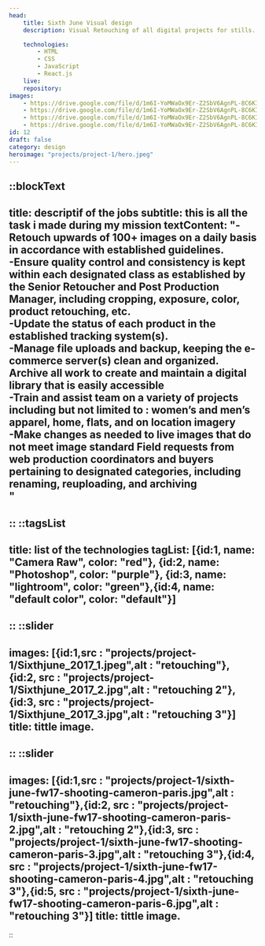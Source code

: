 ```yaml
---
head:
    title: Sixth June Visual design
    description: Visual Retouching of all digital projects for stills. This includes the related content production for brand- and product campaigns, lookbooks or shows.

    technologies: 
        - HTML
        - CSS
        - JavaScript
        - React.js
    live: 
    repository: 
images:
    - https://drive.google.com/file/d/1m6I-YoMWaOx9Er-Z2SbV6AgnPL-8C6KI/view?usp=sharing
    - https://drive.google.com/file/d/1m6I-YoMWaOx9Er-Z2SbV6AgnPL-8C6KI/view?usp=sharing
    - https://drive.google.com/file/d/1m6I-YoMWaOx9Er-Z2SbV6AgnPL-8C6KI/view?usp=sharing
    - https://drive.google.com/file/d/1m6I-YoMWaOx9Er-Z2SbV6AgnPL-8C6KI/view?usp=sharing
id: 12
draft: false
category: design
heroimage: "projects/project-1/hero.jpeg"
---
```

::blockText
---
title: descriptif of the jobs
subtitle: this is all the task i made during my mission
textContent: "-Retouch upwards of 100+ images on a daily basis in accordance with established guidelines.<br/>
-Ensure quality control and consistency is kept within each designated class as established by the Senior Retoucher and Post Production Manager, including cropping, exposure, color, product retouching, etc.<br/>
-Update the status of each product in the established tracking system(s).<br/>
-Manage file uploads and backup, keeping the e-commerce server(s) clean and organized.
Archive all work to create and maintain a digital library that is easily accessible<br/>
-Train and assist team on a variety of projects including but not limited to : women’s and men’s apparel, home, flats, and on location imagery<br/>
-Make changes as needed to live images that do not meet image standard
Field requests from web production coordinators and buyers pertaining to designated categories, including renaming, reuploading, and archiving<br/>"
---
::
::tagsList
---
title: list of the technologies
tagList: [{id:1, name: "Camera Raw", color: "red"}, {id:2, name: "Photoshop", color: "purple"}, {id:3, name: "lightroom", color: "green"},{id:4, name: "default color", color: "default"}]
---
::
::slider
---
images: [{id:1,src : "projects/project-1/Sixthjune_2017_1.jpeg",alt : "retouching"},{id:2, src : "projects/project-1/Sixthjune_2017_2.jpg",alt : "retouching 2"},{id:3, src : "projects/project-1/Sixthjune_2017_3.jpg",alt : "retouching 3"}]
title: tittle image.
---
::
::slider
---
images: [{id:1,src : "projects/project-1/sixth-june-fw17-shooting-cameron-paris.jpg",alt : "retouching"},{id:2, src : "projects/project-1/sixth-june-fw17-shooting-cameron-paris-2.jpg",alt : "retouching 2"},{id:3, src : "projects/project-1/sixth-june-fw17-shooting-cameron-paris-3.jpg",alt : "retouching 3"},{id:4, src : "projects/project-1/sixth-june-fw17-shooting-cameron-paris-4.jpg",alt : "retouching 3"},{id:5, src : "projects/project-1/sixth-june-fw17-shooting-cameron-paris-6.jpg",alt : "retouching 3"}]
title: tittle image.
---
::


